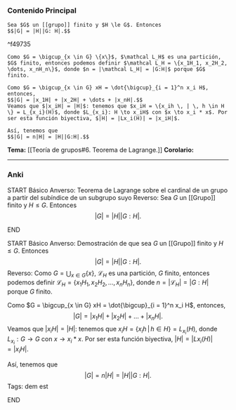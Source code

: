 ### Contenido Principal


```ad-theorem
Sea $G$ un [[grupo]] finito y $H \le G$. Entonces
$$|G| = |H||G: H|.$$
```

^f49735

```ad-proof
Como $G = \bigcup_{x \in G} \{x\}$, $\mathcal L_H$ es una partición, $G$ finito, entonces podemos definir $\mathcal L_H = \{x_1H_1, x_2H_2, \dots, x_nH_n\}$, donde $n = |\mathcal L_H| = |G:H|$ porque $G$ finito.

Como $G = \bigcup_{x \in G} xH = \dot{\bigcup}_{i = 1}^n x_i H$, entonces,
$$|G| = |x_1H| + |x_2H| + \dots + |x_nH|.$$
Veamos que $|x_iH| = |H|$: tenemos que $x_iH = \{x_ih \, | \, h \in H \} = L_{x_i}(H)$, donde $L_{x_i}: H \to x_iH$ con $x \to x_i * x$. Por ser esta función biyectiva, $|H| = |Lx_i(H)| = |x_iH|$.

Así, tenemos que
$$|G| = n|H| = |H||G:H|.$$
```

**Tema:** [[Teoría de grupos#6. Teorema de Lagrange.]]
**Corolario:**

---
### Anki

START
Básico
Anverso: Teorema de Lagrange sobre el cardinal de un grupo a partir del subíndice de un subgrupo suyo
Reverso: Sea $G$ un [[Grupo]] finito y $H \le G$. Entonces
$$|G| = |H||G: H|.$$
<!--ID: 1727339263707-->
END

START
Básico
Anverso: Demostración de que sea $G$ un [[Grupo]] finito y $H \le G$. Entonces
$$|G| = |H||G: H|.$$
Reverso: Como $G = \bigcup_{x \in G} \{x\}$, $\mathcal L_H$ es una partición, $G$ finito, entonces podemos definir $\mathcal L_H = \{x_1H_1, x_2H_2, \dots, x_nH_n\}$, donde $n = |\mathcal L_H| = |G:H|$ porque $G$ finito.

Como $G = \bigcup_{x \in G} xH = \dot{\bigcup}_{i = 1}^n x_i H$, entonces,
$$|G| = |x_1H| + |x_2H| + \dots + |x_nH|.$$
Veamos que $|x_iH| = |H|$: tenemos que $x_iH = \{x_ih \, | \, h \in H \} = L_{x_i}(H)$, donde $L_{x_i}: G \to G$ con $x \to x_i * x$. Por ser esta función biyectiva, $|H| = |Lx_i(H)| = |x_iH|$.

Así, tenemos que
$$|G| = n|H| = |H||G:H|.$$
Tags: dem est
<!--ID: 1727339263710-->
END
